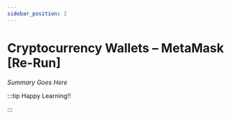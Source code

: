 ```yaml
---
sidebar_position: 2
---
```


# Cryptocurrency Wallets – MetaMask [Re-Run]

_Summary Goes Here_

:::tip Happy Learning!!

<QuestButton text="Go To Quest" link="https://app.stackup.dev/quest_page/cryptocurrency-wallets-%E2%80%93-metamask-[re-run]-" />

:::
